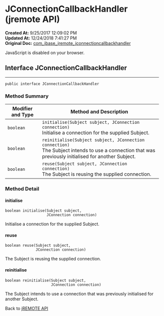 # JConnectionCallbackHandler (jremote API)

**Created At:** 9/25/2017 12:09:02 PM  
**Updated At:** 12/24/2018 7:41:27 PM  
**Original Doc:** [com_jbase_jremote_jconnectioncallbackhandler](https://docs.jbase.com/39248-jremote/com_jbase_jremote_jconnectioncallbackhandler)  


JavaScript is disabled on your browser.



## Interface JConnectionCallbackHandler

* * *


```
public interface JConnectionCallbackHandler
```

### Method Summary


| Modifier and Type<br> | Method and Description<br> |
| --- | --- |
| `boolean`<br> | `initialise(Subject subject, JConnection connection)`<br>Initialise a connection for the supplied Subject.<br> |
| `boolean`<br> | `reinitialise(Subject subject, JConnection connection)`<br>The Subject intends to use a connection that was previously initialised for another Subject.<br> |
| `boolean`<br> | `reuse(Subject subject, JConnection connection)`<br>The Subject is reusing the supplied connection.<br> |

### Method Detail



#### initialise

```
boolean initialise(Subject subject,
                   JConnection connection)
```

Initialise a connection for the supplied Subject.



#### reuse

```
boolean reuse(Subject subject,
              JConnection connection)
```

The Subject is reusing the supplied connection.



#### reinitialise

```
boolean reinitialise(Subject subject,
                     JConnection connection)
```

The Subject intends to use a connection that was previously initialised for another Subject.

Back to [jREMOTE API](com_jbase_jremote_package-summary)
